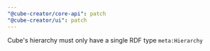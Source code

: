 ```yaml
---
"@cube-creator/core-api": patch
"@cube-creator/ui": patch
---
```


Cube's hierarchy must only have a single RDF type `meta:Hierarchy`
